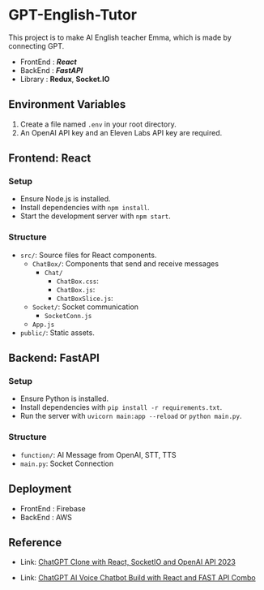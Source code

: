 # GPT-English-Tutor

This project is to make AI English teacher Emma, which is made by connecting GPT.
- FrontEnd : ***React***
- BackEnd : ***FastAPI***
- Library : **Redux**, **Socket.IO**

## Environment Variables

1. Create a file named `.env` in your root directory.
2. An OpenAI API key and an Eleven Labs API key are required.

## Frontend: React

### Setup
- Ensure Node.js is installed.
- Install dependencies with `npm install`.
- Start the development server with `npm start`.

### Structure
- `src/`: Source files for React components.
  + `ChatBox/`: Components that send and receive messages
    + `Chat/`
        + `ChatBox.css`:
        + `ChatBox.js`:
        + `ChatBoxSlice.js`:
  + `Socket/`: Socket communication
    + `SocketConn.js`
  + `App.js`
- `public/`: Static assets.

## Backend: FastAPI

### Setup
- Ensure Python is installed.
- Install dependencies with `pip install -r requirements.txt`.
- Run the server with `uvicorn main:app --reload` or `python main.py`.

   
### Structure
- `function/`: AI Message from OpenAI, STT, TTS
- `main.py`: Socket Connection

## Deployment
- FrontEnd : Firebase
- BackEnd : AWS

## Reference
- Link: [ChatGPT Clone with React, SocketIO and OpenAI API 2023][udemy_link]

[udemy_link]: https://www.udemy.com/course/chatgpt-with-react-and-openai-api-2023-build-your-own-app/

- Link: [ChatGPT AI Voice Chatbot Build with React and FAST API Combo][udemy_link]

[udemy_link]: https://www.udemy.com/course/chatgpt-ai-voice-chatbot-build-with-react-and-fast-api-combo/